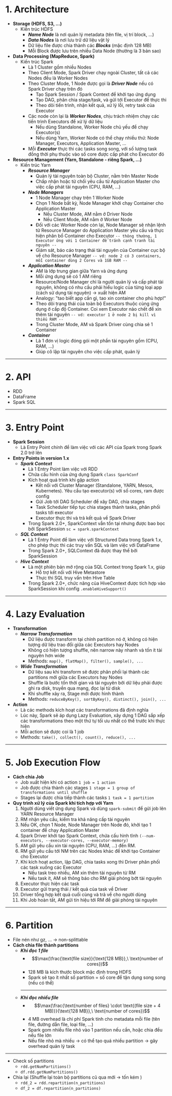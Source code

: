 # 1. Architecture
- **Storage (HDFS, S3, ...)**
	- Kiến trúc HDFS
		- ***Name Node*** là nơi quản lý metadata (tên file, vị trí block, ...)
		- ***Data Nodes*** là nơi lưu trữ dữ liệu vật lý
		- Dữ liệu file được chia thành các ***Blocks*** (mặc định 128 MB)
		- Mỗi Block được lưu trên nhiều Data Node (thường là 3 bản sao)
- **Data Processing (MapReduce, Spark)**
	- Kiến trúc Spark
		- Là 1 Cluster gồm nhiều Nodes
		- Theo Client Mode, Spark Driver chạy ngoài Cluster, tất cả các Nodes đều là Worker Nodes
		- Theo Cluster Mode, 1 Node được gọi là ***Driver Node*** nếu có Spark Driver chạy trên đó
			- Tạo Spark Session / Spark Context để khởi tạo ứng dụng
			- Tạo DAG, phân chia stage/task, và gửi tới Executor để thực thi
			- Theo dõi tiến trình, nhận kết quả, xử lý lỗi, retry task của Executor
		- Các node còn lại là ***Worker Nodes***, chịu trách nhiệm chạy các tiến trình Executors để xử lý dữ liệu
			- Nếu dùng Standalone, Worker Node chủ yếu để chạy Executor(s)
			- Nếu dùng Yarn, Worker Node có thể chạy nhiều thứ: Node Manager, Executors, Application Master, ...
		- Mỗi ***Executor*** thực thi các tasks song song, với số lượng task đồng thời phụ thuộc vào số core được cấp phát cho Executor đó
- **Resource Management (Yarn, Standalone - riêng Spark, ...)**
	- Kiến trúc Yarn
		- ***Resource Manager***
			- Quản lý tài nguyên toàn bộ Cluster, nằm trên Master Node
			- Chấp nhận hoặc từ chối yêu cầu từ Application Master cho việc cấp phát tài nguyên (CPU, RAM, ...)
		- ***Node Managers***
			- 1 Node Manager chạy trên 1 Worker Node
			- Chọn 1 Node bất kỳ, Node Manager khởi chạy Container cho Application Master
				- Nếu Cluster Mode, AM nằm ở Driver Node
				- Nếu Client Mode, AM nằm ở Worker Node
			- Đối với các Worker Node còn lại, Node Manager sẽ nhận lệnh từ Resource Manager do Application Master yêu cầu và thực hiện phân bổ Container cho Executor `-- thông thường, 1 Executor ứng với 1 Container để tránh cạnh tranh tài nguyên --`
			- Giám sát, báo cáo trạng thái tài nguyên của Container cục bộ về cho Resource Manager `-- vd: node 2 có 3 containers, mỗi container dùng 2 Cores và 1GB RAM --`
		- ***Application Master***
			- AM là lớp trung gian giữa Yarn và ứng dụng
			- Mỗi ứng dụng sẽ có 1 AM riêng
			- Resource/Node Manager chỉ là người quản lý và cấp phát tài nguyên, không có nhu cầu phải hiểu logic của từng loại app  (cách sử dụng tài nguyên)  → xuất hiện AM
			- Analogy: "tao biết app cần gì, tao xin container cho phù hợp!"
			- Theo dõi trạng thái của toàn bộ Executors thuộc cùng ứng dụng ở cấp độ Container. Coi xem Executor nào chết để xin thêm tài nguyên `-- vd: executor 1 ở node 2 bị kill vì thiếu RAM --`
			- Trong Cluster Mode, AM và Spark Driver cùng chia sẻ 1 Container
		- ***Container***
			- Là 1 đơn vị logic đóng gói một phần tài nguyên gồm (CPU, RAM, ...) 
			- Giúp cô lập tài nguyên cho việc cấp phát, quản lý
---
 # 2. API
- RDD
- DataFrame
- Spark SQL
---
# 3. Entry Point
- **Spark Session** 
	- Là Entry Point chính để làm việc với các API của Spark trong Spark 2.0 trở lên
- **Entry Points in version 1.x**
	- ***Spark Context***
		- Là 1 Entry Point làm việc với RDD
		- Chứa cấu hình của ứng dụng Spark `class SparkConf`
		- Kích hoạt quá trình khi gặp action
			- Kết nối với Cluster Manager (Standalone, YARN, Mesos, Kubernetes). Yêu cầu tạo executor(s) với số cores, ram được config 
			- Gửi Job tới DAG Scheduler để xây DAG, chia stages
			- Task Scheduler tiếp tục chia stages thành tasks, phân phối tasks tới executor
			- Executor thực thi và trả kết quả về Spark Driver
		- Trong Spark 2.0+, SparkContext vẫn tồn tại nhưng được bao bọc bởi SparkSession `sc = spark.sparkContext`
	- ***SQL Context***
		- Là 1 Entry Point để làm việc với Structured Data trong Spark 1.x, cho phép thực thi các truy vấn SQL và làm việc với DataFrame
		- Trong Spark 2.0+, SQLContext đã được thay thế bởi SparkSession
	- ***Hive Context***
		- Là một phiên bản mở rộng của SQL Context trong Spark 1.x, giúp
			- Hỗ trợ kết nối với Hive Metastore
			- Thực thi SQL truy vấn trên Hive Table
		- Trong Spark 2.0+, chức năng của HiveContext được tích hợp vào SparkSession khi config `.enableHiveSupport()`
---
# 4. Lazy Evaluation
- **Transformation**
	- ***Narrow Transformation***
		- Dữ liệu được transform tại chính partition nó ở, không có hiện tượng dữ liệu trao đổi giữa các Executors hay Nodes
		- Không có hiện tượng shuffle, nên narrow này nhanh và tốn ít tài nguyên hơn wide
		- Methods: `map(), flatMap(), filter(), sample(), ...`
	- ***Wide Transformation***
		- Dữ liệu sau khi transform sẽ được phân phối lại thành các partitions mới giữa các Executors hay Nodes
		- Shuffle là bước tốn thời gian và tài nguyên bởi dữ liệu phải được ghi ra disk, truyền qua mạng, đọc lại từ disk
		- Khi shuffle xảy ra, Stage mới được hình thành
		- Methods: `reduceByKey(), sortByKey(), distinct(), join(), ...`
- **Action**
	- Là các methods kích hoạt các transformations đã định nghĩa
	- Lúc này, Spark sẽ áp dụng Lazy Evaluation, xây dựng 1 DAG sắp xếp các transformations theo một thứ tự tối ưu nhất có thể trước khi thực hiện
	- Mỗi action sẽ được coi là 1 job
	- Methods: `take(), collect(), count(), reduce(), ...`
---
# 5.  Job Execution Flow
- **Cách chia Job**
	- Job xuất hiện khi có action `1 job = 1 action`
	- Job được chia thành các stages `1 stage = 1 group of transformations until shuffle`
	- Stages lại được chia tiếp thành các tasks `1 task = 1 partition`
 - **Quy trình xử lý của Spark khi tích hợp với Yarn**
	1. Người dùng viết ứng dụng Spark và dùng `spark-submit` để gửi job lên YARN Resource Manager
	2. RM nhận yêu cầu, kiểm tra khả năng cấp tài nguyên
	3. Nếu OK, chọn 1 Node, Node Manager trên Node đó, khởi tạo 1 container để chạy Application Master
	4. Spark Driver khởi tạo Spark Context, chứa cấu hình tĩnh `(--num-executors, --executor-cores, --executor-memory)`
	5. AM gửi yêu cầu xin tài nguyên (CPU, RAM, ...) đến RM.
	6. RM gửi yêu cầu tới NM trên các Nodes khác để khởi tạo Container cho Executor
	7. Khi kích hoạt action, lập DAG, chia tasks xong thì Driver phân phối các task xuống các Executor
		- Nếu task treo nhiều, AM xin thêm tài nguyên từ RM
		- Nếu task ít, AM sẽ thông báo cho RM giải phóng bớt tài nguyên
	8. Executor thực hiện các task
	9. Executor gửi trạng thái / kết quả của task về Driver 
	10. Driver tổng hợp kết quả cuối cùng và trả về cho người dùng
	11. Khi Job hoàn tất, AM gửi tín hiệu tới RM để giải phóng tài nguyên
---
# 6. Partition
- File nén như gz, ... -> non-splittable
- **Cách chia file thành partitions**
	- ***Khi đọc 1 file***
		- $$\max(\frac{\text{file size}}{\text{128 MB}},\ \text{number of cores})$$
		- 128 MB là kích thước block mặc định trong HDFS
		- Spark sẽ tạo ít nhất số partition = số core để tận dụng song song (nếu có thể)
		---
	- ***Khi đọc nhiều file***
		- $$\max(\frac{\text{number of files} \cdot \text{(file size + 4 MB)}}{\text{128 MB}},\ \text{number of cores})$$
		- 4 MB overhead là chi phí Spark tính cho metadata mỗi file (tên file, đường dẫn file, loại file, ...)
		- Spark gom nhiều file nhỏ vào 1 partition nếu cần, hoặc chia đều nếu file lớn
		- Nếu file nhỏ mà nhiều → có thể tạo quá nhiều partition → gây overhead quản lý task
 ---
- Check số partitions
	- `rdd.getNumPartitions()`
	- `df.rdd.getNumPartitions()`
- Chia lại (Shuffle lại toàn bộ partitions cũ qua mới → tốn kém )
	- `rdd_2 = rdd.repartition(n_partitions)`
	- `df_2 = df.repartition(n_partitions)`
	
